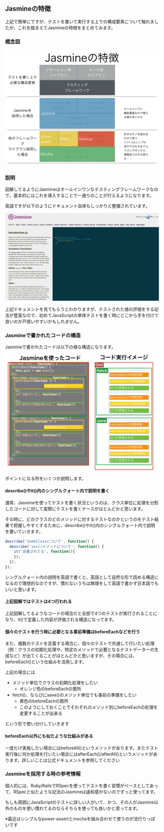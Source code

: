 ## Jasmineの特徴

上記で簡単にですが、テストを書いて実行する上での構成要素について触れましたが、これを踏まえてJasmineの特徴をまとめてみます。

### 概念図

![stepupjavascripttestingframework 002](images/StepUpJavaScriptTestingFramework.002.png)

### 説明

図解してるようにJasmineはオールインワンなテスティングフレームワークなので、基本的にはこれを導入することで一通りのことが行えるようになります。

英語ですが以下のようにドキュメント自体もしっかりと整備されています。

![Jasmine公式ドキュメントのキャプチャ](images/introduction_jasmine.png)

上記ドキュメントを見てもらうとわかりますが、テストされた値の評価をする記法が豊富なので、初めてJavaScriptの単体テストを書く時にどこから手を付けて良いのか戸惑いやすいかもしれません。

<div style="page-break-before: always"></div>

### Jasmineで書かれたコードの構造

Jasmineで書かれたコードは以下の様な構造になります。

![Jasmineで書かれたコードの構造の図解](images/explain_jasmine_code.png)

ポイントになる所をいくつか説明します。

#### describe()やit()内のシングルクォート内で説明を書く

通常、Jasmineを使ってテストを書く状況というのは、クラス単位に処理を分割したコードに対して実際にテストを書くケースがほとんどかと思います。

その時に、どのクラスのどのメソッドに対するテストなのかというのをテスト結果で把握しやすくするために、describe()やit()内のシングルクォート内で説明を書いていきます。

```javascript
describe('SomeClassについて', function() {
  describe('xxx()メソッドについて', function() {
    it('定義されてる', function(){
    });
  });
});
```

シングルクォート内の説明を英語で書くと、英語として自然な形で読める構造になるので理想的なのですが、慣れないうちは無理をして英語で書かず日本語でもいいと思います。


#### 上記図解ではテストは4つ行われる

上記図解してるようなコードの場合だと全部で4つのテストが実行されることになり、it()で定義した内容が評価される構造になってます。

#### 個々のテストを行う時に必要となる事前準備はbeforeEachなどを行う

また、複数のテストを定義する場合に、個々のテストで共通して行いたい処理（例：クラスの初期化処理や、特定のメソッドで必要となるテストデーターの生成など）が出てくることがほとんどかと思いますが、その場合には、beforeEach()という仕組みを活用します。

上記の場合には

- メソッド単位でクラスの初期化処理をしたい
  - オレンジ色のbeforeEachの箇所
- fetch()、ならびにsave()のメソッド単位でも事前の準備をしたい
  - 黄色のbeforeEachの箇所
  - このようにしておくことでそれぞれのメソッド別にbeforeEachの処理を変更することが出来る
  
という形で使い分けしていきます

#### beforeEach以外にも似たような仕組みがある

一度だけ実施したい場合にはbeforeAll()というメソッドがあります。またテスト実行後に何か処理を行いたい場合にはafterEach()/afterAll()というメソッドがあります。詳しいことは公式ドキュメントを参照してください

<div style="page-break-before: always"></div>

### Jasmineを採用する時の参考情報

個人的には、Ruby/RailsでRSpecを使ってテストを書く習慣がベースとしてあって、RSpecと似たような記法のJasmineは違和感がないのでずっと使ってます。

もしも周囲にJavaScriptのテストに詳しい人がいて、かつ、その人がJasmine以外のものを使い慣れてるのならそちらを使っても良いかと思ってます。

※最近はシンプルなpower-assertとmochaを組み合わせて使うのが流行りっぽいです
